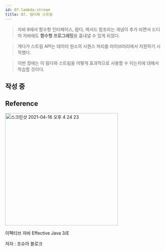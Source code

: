 ```yaml
---
id: 07-lambda-stream
title: 07. 람다와 스트림
---
```


> 자바 8에서 함수형 인터페이스, 람다, 메서드 참조라는 개념이 추가 되면서 드디어 자바에도 **함수형 프로그래밍**을 흉내낼 수 있게 되었다.

> 게다가 스트림 API는 데이터 원소의 시퀀스 처리를 라이브러리에서 지원하기 시작했다.

> 이번 장에는 이 람다와 스트림을 어떻게 효과적으로 사용할 수 이는지에 대해서 학습할 것이다.

## 작성 중

## Reference

<img width="360" alt="스크린샷 2021-04-16 오후 4 24 23" src="https://user-images.githubusercontent.com/43809168/114987533-3e449400-9ed0-11eb-9b5f-a24f73b6f138.png"/>

이펙티브 자바 Effective Java 3/E

저자 : 조슈아 블로크

